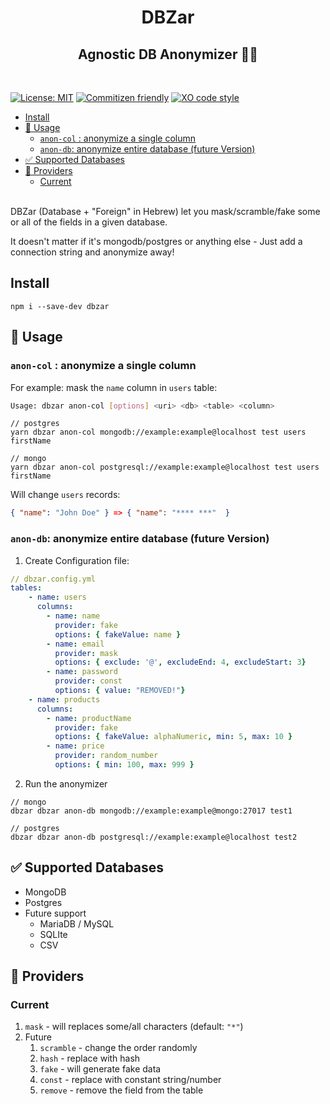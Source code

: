<h1 align="center">DBZar</h1>
<h2 align="center">Agnostic DB Anonymizer 🔁👻</h2>
<br/>
<div align="left">

[![License: MIT](https://img.shields.io/badge/License-MIT-yellow.svg)](https://opensource.org/licenses/MIT)
[![Commitizen friendly](https://img.shields.io/badge/commitizen-friendly-brightgreen.svg)](http://commitizen.github.io/cz-cli/)
[![XO code style](https://img.shields.io/badge/code_style-XO-5ed9c7.svg)](https://github.com/xojs/xo)

</div>

- [Install](#install)
- [👻 Usage](#-usage)
  - [`anon-col` : anonymize a single column](#anon-col--anonymize-a-single-column)
  - [`anon-db`: anonymize entire database (future Version)](#anon-db-anonymize-entire-database-future-version)
- [✅ Supported Databases](#-supported-databases)
- [🔧 Providers](#-providers)
  - [Current](#current)

<br/>
DBZar (Database + "Foreign" in Hebrew) let you mask/scramble/fake some or all
of the fields in a given database.<br/>

It doesn't matter if it's mongodb/postgres or anything else - Just add a connection string and anonymize away!

## Install

```
npm i --save-dev dbzar
```

## 👻 Usage

### `anon-col` : anonymize a single column

For example: mask the `name` column in `users` table:

```bash
Usage: dbzar anon-col [options] <uri> <db> <table> <column>
```

```
// postgres
yarn dbzar anon-col mongodb://example:example@localhost test users firstName

// mongo
yarn dbzar anon-col postgresql://example:example@localhost test users firstName
```

Will change `users` records:

```json
{ "name": "John Doe" } => { "name": "**** ***"  }
```

### `anon-db`: anonymize entire database (future Version)

1. Create Configuration file:

```yaml
// dbzar.config.yml
tables:
    - name: users
      columns:
        - name: name
          provider: fake
          options: { fakeValue: name }
        - name: email
          provider: mask
          options: { exclude: '@', excludeEnd: 4, excludeStart: 3}
        - name: password
          provider: const
          options: { value: "REMOVED!"}
    - name: products
      columns:
        - name: productName
          provider: fake
          options: { fakeValue: alphaNumeric, min: 5, max: 10 }
        - name: price
          provider: random_number
          options: { min: 100, max: 999 }

```

2. Run the anonymizer

```
// mongo
dbzar dbzar anon-db mongodb://example:example@mongo:27017 test1

// postgres
dbzar dbzar anon-db postgresql://example:example@localhost test2
```

## ✅ Supported Databases

- MongoDB
- Postgres
- Future support
  - MariaDB / MySQL
  - SQLIte
  - CSV

## 🔧 Providers

### Current

1. `mask` - will replaces some/all characters (default: `"*"`)
1. Future
   1. `scramble` - change the order randomly
   2. `hash` - replace with hash
   3. `fake` - will generate fake data
   4. `const` - replace with constant string/number
   5. `remove` - remove the field from the table
